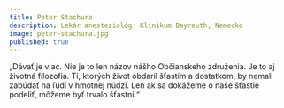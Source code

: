 ```yaml
---
title: Peter Stachura
description: Lekár anesteziológ, Klinikum Bayreuth, Nemecko
image: peter-stachura.jpg
published: true
---
```

„Dávať je viac. Nie je to len názov nášho Občianskeho združenia. Je to aj životná filozofia. Tí, ktorých život obdaril šťastím a dostatkom, by nemali zabúdať na ľudí v hmotnej núdzi. Len ak sa dokážeme o naše šťastie podeliť, môžeme byť trvalo šťastní.“

